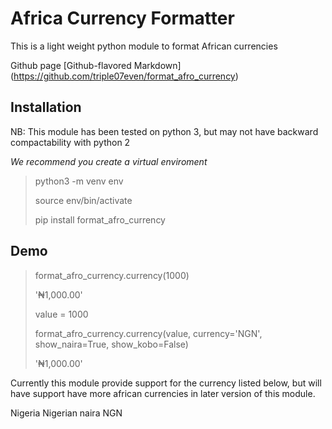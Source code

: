 # Africa Currency Formatter
This is a light weight python module to format African currencies

Github page
[Github-flavored Markdown] (https://github.com/triple07even/format_afro_currency)

## Installation
NB: This module has been tested on python 3, but may not have
backward compactability with python 2

*We recommend you create a virtual enviroment*
> python3 -m venv env
> 
> source env/bin/activate
> 
> pip install format_afro_currency

## Demo
> format_afro_currency.currency(1000)
> 
> '₦1,000.00'
> 
> value = 1000
> 
> format_afro_currency.currency(value, currency='NGN', show_naira=True, show_kobo=False)
> 
> '₦1,000.00'

Currently this module provide support for the currency listed below,
but will have support have more african currencies in later version of this module.

Nigeria 				Nigerian naira 			NGN

